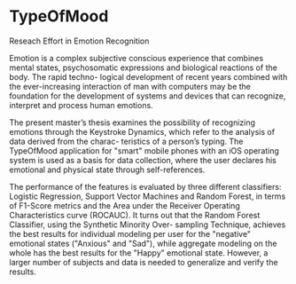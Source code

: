 # TypeOfMood
Reseach Effort in Emotion Recognition

Emotion is a complex subjective conscious experience that combines mental states,
psychosomatic expressions and biological reactions of the body. The rapid techno-
logical development of recent years combined with the ever-increasing interaction
of man with computers may be the foundation for the development of systems and
devices that can recognize, interpret and process human emotions.

The present master’s thesis examines the possibility of recognizing emotions through
the Keystroke Dynamics, which refer to the analysis of data derived from the charac-
teristics of a person’s typing. The TypeOfMood application for "smart" mobile phones
with an iOS operating system is used as a basis for data collection, where the user
declares his emotional and physical state through self-references.

The performance of the features is evaluated by three different classifiers: Logistic
Regression, Support Vector Machines and Random Forest, in terms of F1-Score
metrics and the Area under the Receiver Operating Characteristics curve (ROCAUC).
It turns out that the Random Forest Classifier, using the Synthetic Minority Over-
sampling Technique, achieves the best results for individual modeling per user for
the "negative" emotional states ("Anxious" and "Sad"), while aggregate modeling on
the whole has the best results for the "Happy" emotional state. However, a larger
number of subjects and data is needed to generalize and verify the results.
